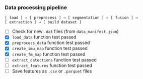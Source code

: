 ### Data processing pipeline

```
[ load ] → [ preprocess ] → [ segmentation ] → [ fusion ] → 
[ extraction ] → [ build dataset ]
```


- [ ] Check for new `.dat` files (from `data_manifest.json`)
- [x] `load_data` function test passed
- [x] `preprocess_data` function test passed
- [x] `create_imu_map` function test passed
- [x] `create_fm_map` function test passed
- [ ] `extract_detections` function test passed
- [ ] `extract_features` function test passed
- [ ] Save features as `.csv` or `.parquet` files
